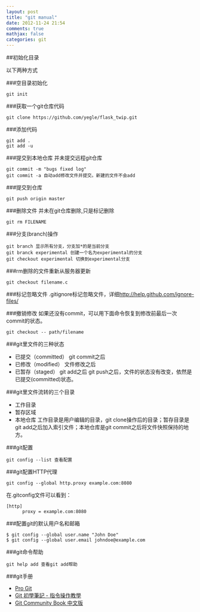 ```yaml
---
layout: post
title: "git manual"
date: 2012-11-24 21:54
comments: true
mathjax: false
categories: git
---
```


##初始化目录

以下两种方式

###空目录初始化

	git init

###获取一个git仓库代码

	git clone https://github.com/yegle/flask_twip.git

<!--more-->

###添加代码

	git add .
	git add -u

###提交到本地仓库
并未提交远程git仓库

	git commit -m "bugs fixed log"
	git commit -a 自动add修改文件并提交。新建的文件不会add

###提交到仓库

	git push origin master

###删除文件
并未在git仓库删除,只是标记删除

	git rm FILENAME

###分支(branch)操作

	git branch 显示所有分支，分支加*的是当前分支
	git branck experimental 创建一个名为experimental的分支
	git checkout experimental 切换到experimental分支

###rm删除的文件重新从服务器更新

	git checkout filename.c

###标记忽略文件
.gitignore标记忽略文件，详细<http://help.github.com/ignore-files/>

###撤销修改
如果还没有commit，可以用下面命令恢复到修改前最后一次commit的状态。

	git checkout -- path/filename

###git里文件的三种状态
* 已提交（committed）  git commit之后
* 已修改（modified）   文件修改之后
* 已暂存（staged）     git add之后
git push之后，文件的状态没有改变，依然是已提交(committed)状态。

###git里文件流转的三个目录
* 工作目录
* 暂存区域
* 本地仓库
工作目录是用户编辑的目录，git clone操作后的目录；暂存目录是git add之后加入索引文件；本地仓库是git commit之后将文件快照保持的地方。

###git配置

	git config --list 查看配置

###git配置HTTP代理

	git config --global http.proxy example.com:8080

在.gitconfig文件可以看到：

	[http]
	      proxy = example.com:8080

###配置git的默认用户名和邮箱

	$ git config --global user.name "John Doe"
	$ git config --global user.email johndoe@example.com

###git命令帮助

	git help add 查看git add帮助

###git手册
* [Pro Git](http://git-scm.com/book/zh/)
* [Git 初學筆記 - 指令操作教學](http://blog.longwin.com.tw/2009/05/git-learn-initial-command-2009/)
* [Git Community Book 中文版](http://gitbook.liuhui998.com/index.html)